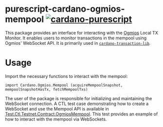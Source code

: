# purescript-cardano-ogmios-mempool [![cardano-purescript](https://img.shields.io/badge/cardano--purescript?logo=cardano&logoColor=white&label=cardano-purescript&labelColor=blue&color=blue)](https://github.com/mlabs-haskell/cardano-purescript)


This package provides an interface for interacting with the [Ogmios](https://ogmios.dev/) Local TX Monitor. It enables users to monitor transactions in the mempool using Ogmios' WebSocket API. It is primarily used in [`cardano-transaction-lib`](https://github.com/Plutonomicon/cardano-transaction-lib/).

# Usage

Import the necessary functions to interact with the mempool:

```
import Cardano.Ogmios.Mempool (acquireMempoolSnapshot, mempoolSnapshotHasTx, fetchMempoolTxs)
```

The user of the package is responsible for initializing and maintaining the WebSocket connection. A CTL test case demonstrating how to create a WebSocket and use the Mempool API is available in [Test.Ctl.Testnet.Contract.OgmiosMempool](https://github.com/Plutonomicon/cardano-transaction-lib/blob/develop/test/Testnet/Contract/OgmiosMempool.purs). This test provides an example of how to interact with the mempool via WebSockets.
